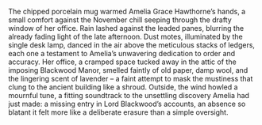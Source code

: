 The chipped porcelain mug warmed Amelia Grace Hawthorne’s hands, a small comfort against the November chill seeping through the drafty window of her office.  Rain lashed against the leaded panes, blurring the already fading light of the late afternoon.  Dust motes, illuminated by the single desk lamp, danced in the air above the meticulous stacks of ledgers, each one a testament to Amelia’s unwavering dedication to order and accuracy.  Her office, a cramped space tucked away in the attic of the imposing Blackwood Manor, smelled faintly of old paper, damp wool, and the lingering scent of lavender – a faint attempt to mask the mustiness that clung to the ancient building like a shroud.  Outside, the wind howled a mournful tune, a fitting soundtrack to the unsettling discovery Amelia had just made: a missing entry in Lord Blackwood’s accounts, an absence so blatant it felt more like a deliberate erasure than a simple oversight.
